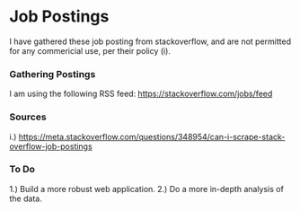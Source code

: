 # Job Postings
I have gathered these job posting from stackoverflow, and are not permitted for any commericial use, per their policy (i).

### Gathering Postings
I am using the following RSS feed:
https://stackoverflow.com/jobs/feed


### Sources
i.) https://meta.stackoverflow.com/questions/348954/can-i-scrape-stack-overflow-job-postings


### To Do
1.) Build a more robust web application.
2.) Do a more in-depth analysis of the data.
